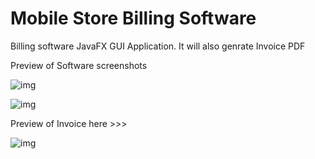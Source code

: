 # Mobile Store Billing Software
Billing software JavaFX GUI Application.
It will also genrate Invoice PDF



Preview of Software screenshots

![img](https://lh3.googleusercontent.com/PQbokZkiO2I-5zZz7EGLswTd4fEPVK3FOQXwuKqquffqjNZXAqyiNYTHYp-lsQuvtElOigF3mSUIkU8lxBo1=w1366-h637-rw)

![img](https://lh5.googleusercontent.com/ssS4-T4BuAxvBE9M0gTLLSwVxB9YqOS5qkR2nYQqQTh8ZPWGetB0vGZZrdXArwFglWNSQ2pxwNHNZ37Du2bu=w1366-h637-rw)

Preview of Invoice here >>>

![img](https://lh5.googleusercontent.com/KD3Yr_kuwaKXaSRls3FsGhwRlQZI9vg1GhsZ8DzjH3rzy_fNywN0xkyo6Fc6lFZ91k9EKfVAVojvIWFCnH9e=w1366-h637-rw)

